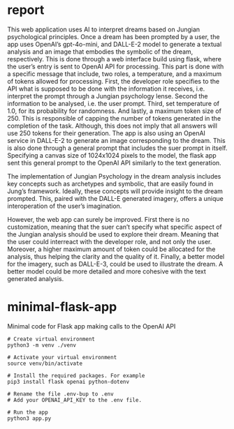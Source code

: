 # report
This web application uses AI to interpret dreams based on Jungian psychological principles. Once a dream has been prompted by a user, the app uses OpenAI’s gpt-4o-mini, and DALL-E-2 model to generate a textual analysis and an image that embodies the symbolic of the dream, respectively. This is done through a web interface build using flask, where the user’s entry is sent to OpenAI API for processing. This part is done with a specific message that include, two roles, a temperature, and a maximum of tokens allowed for processing. First, the developer role specifies to the API what is supposed to be done with the information it receives, i.e. interpret the prompt through a Jungian psychology lense. Second the information to be analysed, i.e. the user prompt. Third, set temperature of 1.0, for its probability for randomness. And lastly, a maximum token size of 250. This is responsible of capping the number of tokens generated in the completion of the task. Although, this does not imply that all answers will use 250 tokens for their generation. The app is also using an OpenAI service in DALL-E-2 to generate an image corresponding to the dream. This is also done through a general prompt that includes the suer prompt in itself. Specifying a canvas size of 1024x1024 pixels to the model, the flask app sent this general prompt to the OpenAI API similarly to the text generation.

The implementation of Jungian Psychology in the dream analysis includes key concepts such as archetypes and symbolic, that are easily found in Jung’s framework. Ideally, these concepts will provide insight to the dream prompted. This, paired with the DALL-E generated imagery, offers a unique interoperation of the user’s imagination. 

However, the web app can surely be improved. First there is no customization, meaning that the suer can’t specify what specific aspect of the Jungian analysis should be used to explore their dream. Meaning that the user could interreact with the developer role, and not only the user. Moreover, a higher maximum amount of token could be allocated for the analysis, thus helping the clarity and the quality of it. Finally, a better model for the imagery, such as DALL-E-3, could be used to illustrate the dream. A better model could be more detailed and more cohesive with the text generated analysis.

# minimal-flask-app
Minimal code for Flask app making calls to the OpenAI API

```
# Create virtual environment
python3 -m venv ./venv

# Activate your virtual environment
source venv/bin/activate

# Install the required packages. For example
pip3 install flask openai python-dotenv

# Rename the file .env-bup to .env 
# Add your OPENAI_API_KEY to the .env file.

# Run the app
python3 app.py
```